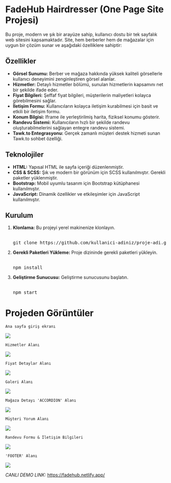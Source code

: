 
  <h1>FadeHub Hairdresser (One Page Site Projesi)</h1>

  <p>Bu proje, modern ve şık bir arayüze sahip, kullanıcı dostu bir tek sayfalık web sitesini kapsamaktadır. Site, hem berberler hem de mağazalar için uygun bir çözüm sunar ve aşağıdaki özelliklere sahiptir:</p>

  <h2>Özellikler</h2>
  <ul>
      <li><strong>Görsel Sunumu:</strong> Berber ve mağaza hakkında yüksek kaliteli görsellerle kullanıcı deneyimini zenginleştiren görsel alanlar.</li>
      <li><strong>Hizmetler:</strong> Detaylı hizmetler bölümü, sunulan hizmetlerin kapsamını net bir şekilde ifade eder.</li>
      <li><strong>Fiyat Bilgileri:</strong> Şeffaf fiyat bilgileri, müşterilerin maliyetleri kolayca görebilmesini sağlar.</li>
      <li><strong>İletişim Formu:</strong> Kullanıcıların kolayca iletişim kurabilmesi için basit ve etkili bir iletişim formu.</li>
      <li><strong>Konum Bilgisi:</strong> Iframe ile yerleştirilmiş harita, fiziksel konumu gösterir.</li>
      <li><strong>Randevu Sistemi:</strong> Kullanıcıların hızlı bir şekilde randevu oluşturabilmelerini sağlayan entegre randevu sistemi.</li>
      <li><strong>Tawk.to Entegrasyonu:</strong> Gerçek zamanlı müşteri destek hizmeti sunan Tawk.to sohbet özelliği.</li>
  </ul>

  <h2>Teknolojiler</h2>
  <ul>
      <li><strong>HTML:</strong> Yapısal HTML ile sayfa içeriği düzenlenmiştir.</li>
      <li><strong>CSS & SCSS:</strong> Şık ve modern bir görünüm için SCSS kullanılmıştır. Gerekli paketler yüklenmiştir.</li>
      <li><strong>Bootstrap:</strong> Mobil uyumlu tasarım için Bootstrap kütüphanesi kullanılmıştır.</li>
      <li><strong>JavaScript:</strong> Dinamik özellikler ve etkileşimler için JavaScript kullanılmıştır.</li>
  </ul>

  <h2>Kurulum</h2>
  <ol>
      <li><strong>Klonlama:</strong> Bu projeyi yerel makinenize klonlayın.
        <br><br>
          <pre>git clone https://github.com/kullanici-adiniz/proje-adi.git</pre>
      </li>
      <li><strong>Gerekli Paketleri Yükleme:</strong> Proje dizininde gerekli paketleri yükleyin.
        <br><br>
          <pre>npm install</pre>
      </li>
      <li><strong>Geliştirme Sunucusu:</strong> Geliştirme sunucusunu başlatın.
        <br><br>
          <pre>npm start</pre>
      </li>
  </ol>

  <h1>Projeden Görüntüler</h1>

    Ana sayfa giriş ekranı
![](https://res.cloudinary.com/dwyvwkzap/image/upload/v1730156078/fadehub-1_dewzfz.png)

    Hizmetler Alanı
![](https://res.cloudinary.com/dwyvwkzap/image/upload/v1730156058/fadehub-2_clo8ac.png)

    Fiyat Detaylar Alanı
![](https://res.cloudinary.com/dwyvwkzap/image/upload/v1730156045/fadehub-3_dhltig.png)

    Galeri Alanı
![](https://res.cloudinary.com/dwyvwkzap/image/upload/v1730156063/fadehub-4_hagcap.png)

    Mağaza Detayı 'ACCORDION' Alanı
![](https://res.cloudinary.com/dwyvwkzap/image/upload/v1730156051/fadehub-5_td5snn.png)

    Müşteri Yorum Alanı
![](https://res.cloudinary.com/dwyvwkzap/image/upload/v1730156085/fadehub-6_pgtucc.png)

    Randevu Formu & İletişim Bilgileri
![](https://res.cloudinary.com/dwyvwkzap/image/upload/v1730156051/fadehub-7_ontstp.png)

    'FOOTER' Alanı
![](https://res.cloudinary.com/dwyvwkzap/image/upload/v1730156057/fadehub-8_heok1s.png)

*CANLI DEMO LINK:* https://fadehub.netlify.app/ 
